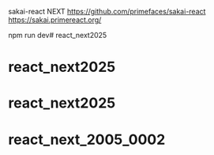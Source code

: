 
sakai-react NEXT
https://github.com/primefaces/sakai-react
https://sakai.primereact.org/

npm run  dev# react_next2025
# react_next2025
# react_next2025
# react_next_2005_0002
